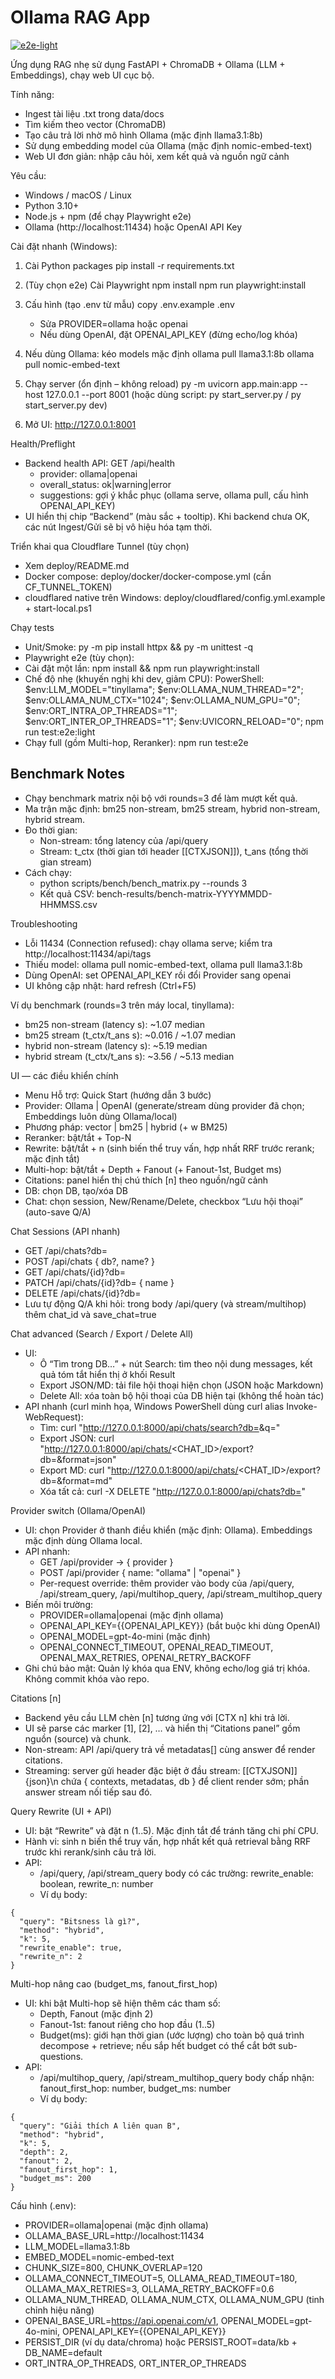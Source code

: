 # Ollama RAG App

[![e2e-light](https://github.com/tiximax/ollama-rag/actions/workflows/e2e.yml/badge.svg)](https://github.com/tiximax/ollama-rag/actions/workflows/e2e.yml)

Ứng dụng RAG nhẹ sử dụng FastAPI + ChromaDB + Ollama (LLM + Embeddings), chạy web UI cục bộ.

Tính năng:
- Ingest tài liệu .txt trong data/docs
- Tìm kiếm theo vector (ChromaDB)
- Tạo câu trả lời nhờ mô hình Ollama (mặc định llama3.1:8b)
- Sử dụng embedding model của Ollama (mặc định nomic-embed-text)
- Web UI đơn giản: nhập câu hỏi, xem kết quả và nguồn ngữ cảnh

Yêu cầu:
- Windows / macOS / Linux
- Python 3.10+
- Node.js + npm (để chạy Playwright e2e)
- Ollama (http://localhost:11434) hoặc OpenAI API Key

Cài đặt nhanh (Windows):
1) Cài Python packages
   pip install -r requirements.txt

2) (Tùy chọn e2e) Cài Playwright
   npm install
   npm run playwright:install

3) Cấu hình (tạo .env từ mẫu)
   copy .env.example .env
   - Sửa PROVIDER=ollama hoặc openai
   - Nếu dùng OpenAI, đặt OPENAI_API_KEY (đừng echo/log khóa)

4) Nếu dùng Ollama: kéo models mặc định
   ollama pull llama3.1:8b
   ollama pull nomic-embed-text

5) Chạy server (ổn định – không reload)
   py -m uvicorn app.main:app --host 127.0.0.1 --port 8001
   (hoặc dùng script: py start_server.py / py start_server.py dev)

6) Mở UI:
   http://127.0.0.1:8001

Health/Preflight
- Backend health API: GET /api/health
  - provider: ollama|openai
  - overall_status: ok|warning|error
  - suggestions: gợi ý khắc phục (ollama serve, ollama pull, cấu hình OPENAI_API_KEY)
- UI hiển thị chip “Backend” (màu sắc + tooltip). Khi backend chưa OK, các nút Ingest/Gửi sẽ bị vô hiệu hóa tạm thời.

Triển khai qua Cloudflare Tunnel (tùy chọn)
- Xem deploy/README.md
- Docker compose: deploy/docker/docker-compose.yml (cần CF_TUNNEL_TOKEN)
- cloudflared native trên Windows: deploy/cloudflared/config.yml.example + start-local.ps1

Chạy tests
- Unit/Smoke: py -m pip install httpx && py -m unittest -q
- Playwright e2e (tùy chọn):
- Cài đặt một lần: npm install && npm run playwright:install
- Chế độ nhẹ (khuyến nghị khi dev, giảm CPU):
  PowerShell:
    $env:LLM_MODEL="tinyllama"; $env:OLLAMA_NUM_THREAD="2"; $env:OLLAMA_NUM_CTX="1024"; $env:OLLAMA_NUM_GPU="0"; $env:ORT_INTRA_OP_THREADS="1"; $env:ORT_INTER_OP_THREADS="1"; $env:UVICORN_RELOAD="0";
    npm run test:e2e:light
- Chạy full (gồm Multi-hop, Reranker):
    npm run test:e2e

## Benchmark Notes

- Chạy benchmark matrix nội bộ với rounds=3 để làm mượt kết quả.
- Ma trận mặc định: bm25 non-stream, bm25 stream, hybrid non-stream, hybrid stream.
- Đo thời gian:
  - Non-stream: tổng latency của /api/query
  - Stream: t_ctx (thời gian tới header [[CTXJSON]]), t_ans (tổng thời gian stream)
- Cách chạy:
  - python scripts/bench/bench_matrix.py --rounds 3
  - Kết quả CSV: bench-results/bench-matrix-YYYYMMDD-HHMMSS.csv

Troubleshooting
- Lỗi 11434 (Connection refused): chạy ollama serve; kiểm tra http://localhost:11434/api/tags
- Thiếu model: ollama pull nomic-embed-text, ollama pull llama3.1:8b
- Dùng OpenAI: set OPENAI_API_KEY rồi đổi Provider sang openai
- UI không cập nhật: hard refresh (Ctrl+F5)

Ví dụ benchmark (rounds=3 trên máy local, tinyllama):
- bm25 non-stream (latency s): ~1.07 median
- bm25 stream (t_ctx/t_ans s): ~0.016 / ~1.07 median
- hybrid non-stream (latency s): ~5.19 median
- hybrid stream (t_ctx/t_ans s): ~3.56 / ~5.13 median

UI — các điều khiển chính
- Menu Hỗ trợ: Quick Start (hướng dẫn 3 bước)
- Provider: Ollama | OpenAI (generate/stream dùng provider đã chọn; Embeddings luôn dùng Ollama/local)
- Phương pháp: vector | bm25 | hybrid (+ w BM25)
- Reranker: bật/tắt + Top-N
- Rewrite: bật/tắt + n (sinh biến thể truy vấn, hợp nhất RRF trước rerank; mặc định tắt)
- Multi-hop: bật/tắt + Depth + Fanout (+ Fanout-1st, Budget ms)
- Citations: panel hiển thị chú thích [n] theo nguồn/ngữ cảnh
- DB: chọn DB, tạo/xóa DB
- Chat: chọn session, New/Rename/Delete, checkbox “Lưu hội thoại” (auto-save Q/A)

Chat Sessions (API nhanh)
- GET /api/chats?db=<DB>
- POST /api/chats { db?, name? }
- GET /api/chats/{id}?db=<DB>
- PATCH /api/chats/{id}?db=<DB> { name }
- DELETE /api/chats/{id}?db=<DB>
- Lưu tự động Q/A khi hỏi: trong body /api/query (và stream/multihop) thêm chat_id và save_chat=true

Chat advanced (Search / Export / Delete All)
- UI:
  - Ô “Tìm trong DB…” + nút Search: tìm theo nội dung messages, kết quả tóm tắt hiển thị ở khối Result
  - Export JSON/MD: tải file hội thoại hiện chọn (JSON hoặc Markdown)
  - Delete All: xóa toàn bộ hội thoại của DB hiện tại (không thể hoàn tác)
- API nhanh (curl minh họa, Windows PowerShell dùng curl alias Invoke-WebRequest):
  - Tìm: curl "http://127.0.0.1:8000/api/chats/search?db=<DB>&q=<keyword>"
  - Export JSON: curl "http://127.0.0.1:8000/api/chats/<CHAT_ID>/export?db=<DB>&format=json"
  - Export MD: curl "http://127.0.0.1:8000/api/chats/<CHAT_ID>/export?db=<DB>&format=md"
  - Xóa tất cả: curl -X DELETE "http://127.0.0.1:8000/api/chats?db=<DB>"

Provider switch (Ollama/OpenAI)
- UI: chọn Provider ở thanh điều khiển (mặc định: Ollama). Embeddings mặc định dùng Ollama local.
- API nhanh:
  - GET /api/provider → { provider }
  - POST /api/provider { name: "ollama" | "openai" }
  - Per-request override: thêm provider vào body của /api/query, /api/stream_query, /api/multihop_query, /api/stream_multihop_query
- Biến môi trường:
  - PROVIDER=ollama|openai (mặc định ollama)
  - OPENAI_API_KEY={{OPENAI_API_KEY}} (bắt buộc khi dùng OpenAI)
  - OPENAI_MODEL=gpt-4o-mini (mặc định)
  - OPENAI_CONNECT_TIMEOUT, OPENAI_READ_TIMEOUT, OPENAI_MAX_RETRIES, OPENAI_RETRY_BACKOFF
- Ghi chú bảo mật: Quản lý khóa qua ENV, không echo/log giá trị khóa. Không commit khóa vào repo.

Citations [n]
- Backend yêu cầu LLM chèn [n] tương ứng với [CTX n] khi trả lời.
- UI sẽ parse các marker [1], [2], … và hiển thị “Citations panel” gồm nguồn (source) và chunk.
- Non-stream: API /api/query trả về metadatas[] cùng answer để render citations.
- Streaming: server gửi header đặc biệt ở đầu stream: [[CTXJSON]]{json}\n chứa { contexts, metadatas, db } để client render sớm; phần answer stream nối tiếp sau đó.

Query Rewrite (UI + API)
- UI: bật “Rewrite” và đặt n (1..5). Mặc định tắt để tránh tăng chi phí CPU.
- Hành vi: sinh n biến thể truy vấn, hợp nhất kết quả retrieval bằng RRF trước khi rerank/sinh câu trả lời.
- API:
  - /api/query, /api/stream_query body có các trường:
    rewrite_enable: boolean, rewrite_n: number
  - Ví dụ body:
```
{
  "query": "Bitsness là gì?",
  "method": "hybrid",
  "k": 5,
  "rewrite_enable": true,
  "rewrite_n": 2
}
```

Multi-hop nâng cao (budget_ms, fanout_first_hop)
- UI: khi bật Multi-hop sẽ hiện thêm các tham số:
  - Depth, Fanout (mặc định 2)
  - Fanout-1st: fanout riêng cho hop đầu (1..5)
  - Budget(ms): giới hạn thời gian (ước lượng) cho toàn bộ quá trình decompose + retrieve; nếu sắp hết budget có thể cắt bớt sub-questions.
- API:
  - /api/multihop_query, /api/stream_multihop_query body chấp nhận:
    fanout_first_hop: number, budget_ms: number
  - Ví dụ body:
```
{
  "query": "Giải thích A liên quan B",
  "method": "hybrid",
  "k": 5,
  "depth": 2,
  "fanout": 2,
  "fanout_first_hop": 1,
  "budget_ms": 200
}
```

Cấu hình (.env):
- PROVIDER=ollama|openai (mặc định ollama)
- OLLAMA_BASE_URL=http://localhost:11434
- LLM_MODEL=llama3.1:8b
- EMBED_MODEL=nomic-embed-text
- CHUNK_SIZE=800, CHUNK_OVERLAP=120
- OLLAMA_CONNECT_TIMEOUT=5, OLLAMA_READ_TIMEOUT=180, OLLAMA_MAX_RETRIES=3, OLLAMA_RETRY_BACKOFF=0.6
- OLLAMA_NUM_THREAD, OLLAMA_NUM_CTX, OLLAMA_NUM_GPU (tinh chỉnh hiệu năng)
- OPENAI_BASE_URL=https://api.openai.com/v1, OPENAI_MODEL=gpt-4o-mini, OPENAI_API_KEY={{OPENAI_API_KEY}}
- PERSIST_DIR (ví dụ data/chroma) hoặc PERSIST_ROOT=data/kb + DB_NAME=default
- ORT_INTRA_OP_THREADS, ORT_INTER_OP_THREADS
